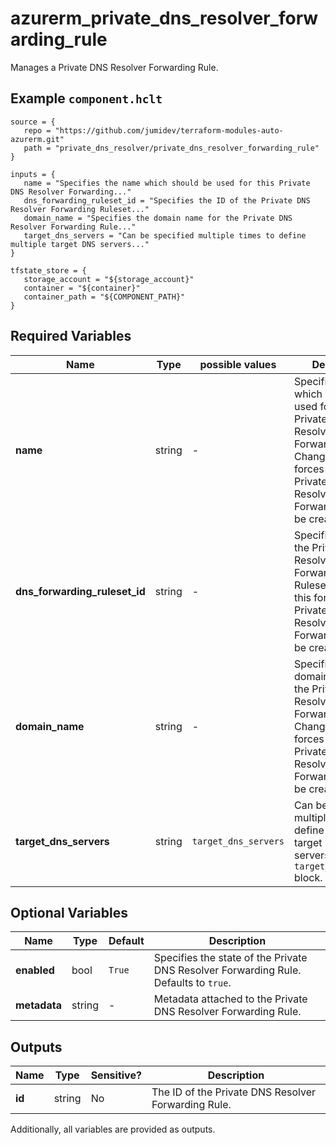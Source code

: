 # azurerm_private_dns_resolver_forwarding_rule

Manages a Private DNS Resolver Forwarding Rule.

## Example `component.hclt`

```hcl
source = {
   repo = "https://github.com/jumidev/terraform-modules-auto-azurerm.git"   
   path = "private_dns_resolver/private_dns_resolver_forwarding_rule"   
}

inputs = {
   name = "Specifies the name which should be used for this Private DNS Resolver Forwarding..."   
   dns_forwarding_ruleset_id = "Specifies the ID of the Private DNS Resolver Forwarding Ruleset..."   
   domain_name = "Specifies the domain name for the Private DNS Resolver Forwarding Rule..."   
   target_dns_servers = "Can be specified multiple times to define multiple target DNS servers..."   
}

tfstate_store = {
   storage_account = "${storage_account}"   
   container = "${container}"   
   container_path = "${COMPONENT_PATH}"   
}

```

## Required Variables

| Name | Type |  possible values |  Description |
| ---- | --------- |  ----------- | ----------- |
| **name** | string |  -  |  Specifies the name which should be used for this Private DNS Resolver Forwarding Rule. Changing this forces a new Private DNS Resolver Forwarding Rule to be created. | 
| **dns_forwarding_ruleset_id** | string |  -  |  Specifies the ID of the Private DNS Resolver Forwarding Ruleset. Changing this forces a new Private DNS Resolver Forwarding Rule to be created. | 
| **domain_name** | string |  -  |  Specifies the domain name for the Private DNS Resolver Forwarding Rule. Changing this forces a new Private DNS Resolver Forwarding Rule to be created. | 
| **target_dns_servers** | string |  `target_dns_servers`  |  Can be specified multiple times to define multiple target DNS servers. Each `target_dns_servers` block. | 

## Optional Variables

| Name | Type |  Default  |  Description |
| ---- | --------- |  ----------- | ----------- |
| **enabled** | bool |  `True`  |  Specifies the state of the Private DNS Resolver Forwarding Rule. Defaults to `true`. | 
| **metadata** | string |  -  |  Metadata attached to the Private DNS Resolver Forwarding Rule. | 



## Outputs

| Name | Type | Sensitive? | Description |
| ---- | ---- | --------- | --------- |
| **id** | string | No  | The ID of the Private DNS Resolver Forwarding Rule. | 

Additionally, all variables are provided as outputs.

